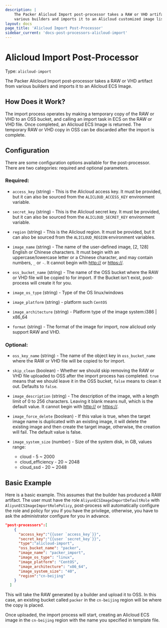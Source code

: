 ```yaml
---
description: |
    The Packer Alicloud Import post-processor takes a RAW or VHD artifact from
    various builders and imports it to an Alicloud customized image list.
layout: docs
page_title: 'Alicloud Import Post-Processor'
sidebar_current: 'docs-post-processors-alicloud-import'
---
```


# Alicloud Import Post-Processor

Type: `alicloud-import`

The Packer Alicloud Import post-processor takes a RAW or VHD artifact from
various builders and imports it to an Alicloud ECS Image.

## How Does it Work?

The import process operates by making a temporary copy of the RAW or VHD to an OSS
bucket, and calling an import task in ECS on the RAW or VHD file. Once
completed, an Alicloud ECS Image is returned. The temporary RAW or VHD copy in
OSS can be discarded after the import is complete.

## Configuration

There are some configuration options available for the post-processor. There are
two categories: required and optional parameters.

### Required:

-   `access_key` (string) - This is the Alicloud access key. It must be provided,
    but it can also be sourced from the `ALICLOUD_ACCESS_KEY` environment
    variable.

-   `secret_key` (string) - This is the Alicloud secret key. It must be provided,
    but it can also be sourced from the `ALICLOUD_SECRET_KEY` environment
    variable.

-   `region` (string) - This is the Alicloud region. It must be provided, but it
    can also be sourced from the `ALICLOUD_REGION` environment variables.

-   `image_name` (string) - The name of the user-defined image, \[2, 128\] English
    or Chinese characters. It must begin with an uppercase/lowercase letter or
    a Chinese character, and may contain numbers, `_` or `-`. It cannot begin
    with <http://> or <https://>.

-   `oss_bucket_name` (string) - The name of the OSS bucket where the RAW or VHD
    file will be copied to for import. If the Bucket isn't exist, post-process
    will create it for you.

-   `image_os_type` (string) - Type of the OS linux/windows

-   `image_platform` (string) - platform such `CentOS`

-   `image_architecture` (string) - Platform type of the image system:i386
    | x86\_64

-   `format` (string) - The format of the image for import, now alicloud only
    support RAW and VHD.

### Optional:

-   `oss_key_name` (string) - The name of the object key in `oss_bucket_name`
    where the RAW or VHD file will be copied to for import.

-   `skip_clean` (boolean) - Whether we should skip removing the RAW or VHD file
    uploaded to OSS after the import process has completed. `true` means that we
    should leave it in the OSS bucket, `false` means to clean it out. Defaults to
    `false`.

-   `image_description` (string) - The description of the image, with a length
    limit of 0 to 256 characters. Leaving it blank means null, which is the
    default value. It cannot begin with <http://> or <https://>.

-   `image_force_delete` (boolean) - If this value is true, when the target image
    name is duplicated with an existing image, it will delete the existing image
    and then create the target image, otherwise, the creation will fail. The
    default value is false.

-   `image_system_size` (number) - Size of the system disk, in GB, values range:
    -   cloud - 5 ~ 2000
    -   cloud\_efficiency - 20 ~ 2048
    -   cloud\_ssd - 20 ~ 2048

## Basic Example

Here is a basic example. This assumes that the builder has produced a RAW
artifact. The user must have the role `AliyunECSImageImportDefaultRole` with
`AliyunECSImageImportRolePolicy`, post-process will automatically configure the
role and policy for you if you have the privilege, otherwise, you have to ask
the administrator configure for you in advance.

``` json
"post-processors":[
    {
      "access_key":"{{user `access_key`}}",
      "secret_key":"{{user `secret_key`}}",
      "type":"alicloud-import",
      "oss_bucket_name": "packer",
      "image_name": "packer_import",
      "image_os_type": "linux",
      "image_platform": "CentOS",
      "image_architecture": "x86_64",
      "image_system_size": "40",
      "region":"cn-beijing"
    }
  ]
```

This will take the RAW generated by a builder and upload it to OSS. In this
case, an existing bucket called `packer` in the `cn-beijing` region will be
where the copy is placed.

Once uploaded, the import process will start, creating an Alicloud ECS image in
the `cn-beijing` region with the name you specified in template file.
